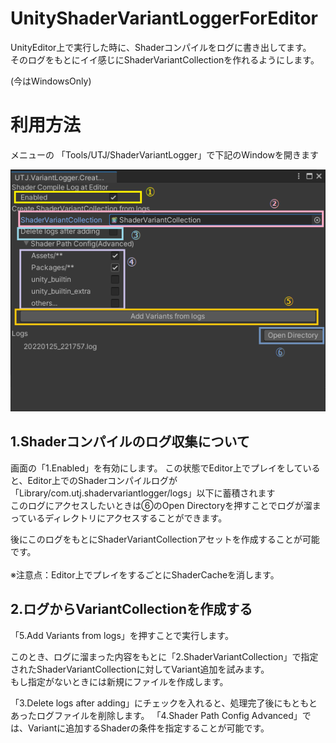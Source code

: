 # UnityShaderVariantLoggerForEditor
UnityEditor上で実行した時に、Shaderコンパイルをログに書き出してます。<br />
そのログをもとにイイ感じにShaderVariantCollectionを作れるようにします。

(今はWindowsOnly)

# 利用方法

メニューの 「Tools/UTJ/ShaderVariantLogger」で下記のWindowを開きます<br />

![Screenshot](Document~/img/VariantLoggerWindow.png "Screenshot")<br />


## 1.Shaderコンパイルのログ収集について

画面の「1.Enabled」を有効にします。
この状態でEditor上でプレイをしていると、Editor上でのShaderコンパイルログが「Library/com.utj.shadervariantlogger/logs」以下に蓄積されます<br />
このログにアクセスしたいときは⑥のOpen Directoryを押すことでログが溜まっているディレクトリにアクセスすることができます。<br />

後にこのログをもとにShaderVariantCollectionアセットを作成することが可能です。<br />
<br />
※注意点：Editor上でプレイをするごとにShaderCacheを消します。

## 2.ログからVariantCollectionを作成する

「5.Add Variants from logs」を押すことで実行します。

このとき、ログに溜まった内容をもとに「2.ShaderVariantCollection」で指定されたShaderVariantCollectionに対してVariant追加を試みます。<br />
もし指定がないときには新規にファイルを作成します。

「3.Delete logs after adding」にチェックを入れると、処理完了後にもともとあったログファイルを削除します。
「4.Shader Path Config Advanced」では、Variantに追加するShaderの条件を指定することが可能です。
